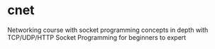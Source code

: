 # cnet
Networking course with socket programming concepts in depth with TCP/UDP/HTTP Socket Programming for beginners to expert
